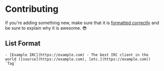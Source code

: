 # Contributing

If you're adding something new, make sure that it is [formatted correctly](#list-format) and be sure to explain why it is awesome. 😎
  
## List Format 

```
- [Example IRC](https://example.com) - The best IRC client in the world ([source](https://example.com), [etc.](https://example.com)) `Tag`
````
